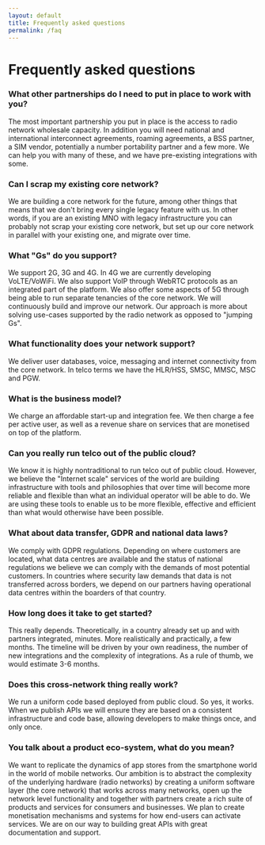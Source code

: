 ```yaml
---
layout: default
title: Frequently asked questions
permalink: /faq
---
```


# Frequently asked questions

### What other partnerships do I need to put in place to work with you? 

The most important partnership you put in place is the access to radio network wholesale capacity. In addition you will need national and international interconnect agreements, roaming agreements, a BSS partner, a SIM vendor, potentially a number portability partner and a few more. We can help you with many of these, and we have pre-existing integrations with some. 

### Can I scrap my existing core network? 

We are building a core network for the future, among other things that means that we don't bring every single legacy feature with us. In other words, if you are an existing MNO with legacy infrastructure you can probably not scrap your existing core network, but set up our core network in parallel with your existing one, and migrate over time. 

### What "Gs" do you support?

We support 2G, 3G and 4G. In 4G we are currently developing VoLTE/VoWiFi. We also support VoIP through WebRTC protocols as an integrated part of the platform. We also offer some aspects of 5G through being able to run separate tenancies of the core network. We will continuously build and improve our network. Our approach is more about solving use-cases supported by the radio network as opposed to "jumping Gs". 

### What functionality does your network support? 

We deliver user databases, voice, messaging and internet connectivity from the core network. In telco terms we have the HLR/HSS, SMSC, MMSC, MSC and PGW. 

### What is the business model? 

We charge an affordable start-up and integration fee. We then charge a fee per active user, as well as a revenue share on services that are monetised on top of the platform.


### Can you really run telco out of the public cloud? 

We know it is highly nontraditional to run telco out of public cloud. However, we believe the "Internet scale" services of the world are building infrastructure with tools and philosophies that over time will become more reliable and flexible than what an individual operator will be able to do. We are using these tools to enable us to be more flexible, effective and efficient than what would otherwise have been possible. 

### What about data transfer, GDPR and national data laws? 

We comply with GDPR regulations. Depending on where customers are located, what data centres are available and the status of national regulations we believe we can comply with the demands of most potential customers. In countries where security law demands that data is not transferred across borders, we depend on our partners having operational data centres within the boarders of that country. 

### How long does it take to get started? 

This really depends. Theoretically, in a country already set up and with partners integrated, minutes. More realistically and practically, a few months. The timeline will be driven by your own readiness, the number of new integrations and the complexity of integrations. As a rule of thumb, we would estimate 3-6 months. 

### Does this cross-network thing really work? 

We run a uniform code based deployed from public cloud. So yes, it works. When we publish APIs we will ensure they are based on a consistent infrastructure and code base, allowing developers to make things once, and only once. 

### You talk about a product eco-system, what do you mean? 

We want to replicate the dynamics of app stores from the smartphone world in the world of mobile networks. Our ambition is to abstract the complexity of the underlying hardware (radio networks) by creating a uniform software layer (the core network) that works across many networks, open up the network level functionality and together with partners create a rich suite of products and services for consumers and businesses. We plan to create monetisation mechanisms and systems for how end-users can activate services. We are on our way to building great APIs with great documentation and support. 
